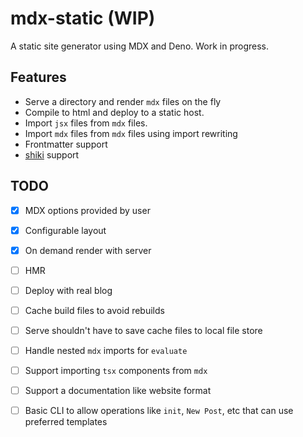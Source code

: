 # mdx-static (WIP)

A static site generator using MDX and Deno. Work in progress.

## Features

- Serve a directory and render `mdx` files on the fly
- Compile to html and deploy to a static host.
- Import `jsx` files from `mdx` files.
- Import `mdx` files from `mdx` files using import rewriting
- Frontmatter support
- [shiki](https://github.com/shikijs/shiki) support

## TODO

- [x] MDX options provided by user
- [x] Configurable layout
- [x] On demand render with server
- [ ] HMR
- [ ] Deploy with real blog
- [ ] Cache build files to avoid rebuilds
- [ ] Serve shouldn't have to save cache files to local file store
- [ ] Handle nested `mdx` imports for `evaluate`
- [ ] Support importing `tsx` components from `mdx`

- [ ] Support a documentation like website format
- [ ] Basic CLI to allow operations like `init`, `New Post`, etc that can use preferred templates
